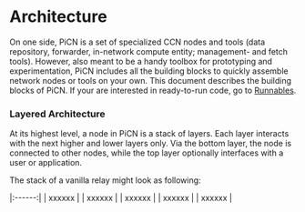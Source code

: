 # Architecture

On one side, PiCN is a set of specialized CCN nodes and tools (data repository, forwarder, in-network compute entity; management- and fetch tools). However, also meant to be a handy toolbox for prototyping and experimentation, PiCN includes all the building blocks to quickly assemble network nodes or tools on your own. This document describes the building blocks of PiCN. If your are interested in ready-to-run code, go to [Runnables](runnables.md).

### Layered Architecture

At its highest level, a node in PiCN is a stack of layers. Each layer interacts with the next higher and lower layers only. Via the bottom layer, the node is connected to other nodes, while the top layer optionally interfaces with a user or application. 

The stack of a vanilla relay might look as following:

|:------:|
| xxxxxx |
| xxxxxx |
| xxxxxx |
| xxxxxx |
| xxxxxx |
